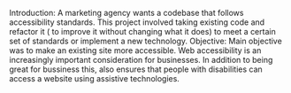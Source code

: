 Introduction:
A marketing agency wants a codebase that follows accessibility standards. 
This project involved taking existing code and refactor it ( to improve it without changing what it does) to meet a certain set of standards or implement a new technology.
Objective:
Main objective was to make an existing site more accessible. Web accessibility is an increasingly important consideration for businesses.
In addition to being great for bussiness this, also ensures that people with disabilities can access a website using assistive technologies.
